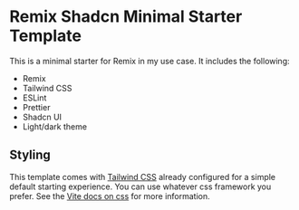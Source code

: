 # Remix Shadcn Minimal Starter Template

This is a minimal starter for Remix in my use case. It includes the following:

- Remix
- Tailwind CSS
- ESLint
- Prettier
- Shadcn UI
- Light/dark theme


## Styling

This template comes with [Tailwind CSS](https://tailwindcss.com/) already
configured for a simple default starting experience. You can use whatever css
framework you prefer. See the
[Vite docs on css](https://vitejs.dev/guide/features.html#css) for more
information.
